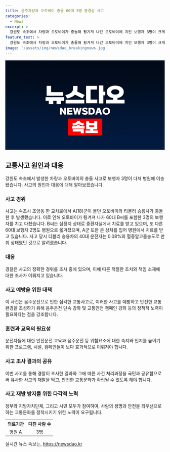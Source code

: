 ```yaml
---
title: 음주차량과 오토바이 충돌 60대 3명 중경상 사고
categories:
  - News
excerpt: >
  강원도 속초에서 차량과 오토바이가 충돌해 튕겨져 나간 오토바이에 치인 보행자 3명이 크게 다쳐 병원에 이송됐다. 1일 오후 10시 16분 속초시 조양동 한 교차로에서 발생한 사고로 60대 B씨 등 3명이 다쳤는데, B씨는 심정지 상태로 중환자실에서 치료를 받고 있으며, 다른 60대 보행자 2명과 오토바이 운전자 A군도 병원에 입원 중이다. 운전자는 만취 상태였던 것으로 확인돼 경찰이 사고 경위를 조사 중이다.
feature_text: >
  강원도 속초에서 차량과 오토바이가 충돌해 튕겨져 나간 오토바이에 치인 보행자 3명이 크게 다쳐 병원에 이송됐다. 1일 오후 10시 16분 속초시 조양동 한 교차로에서 발생한 사고로 60대 B씨 등 3명이 다쳤는데, B씨는 심정지 상태로 중환자실에서 치료를 받고 있으며, 다른 60대 보행자 2명과 오토바이 운전자 A군도 병원에 입원 중이다. 운전자는 만취 상태였던 것으로 확인돼 경찰이 사고 경위를 조사 중이다.
image: '/assets/img/newsdao_breakingnews.jpg'
---
```


<p><img src="/assets/img/newsdao_breakingnews.jpg" alt="cryptoinkorea 속보" /></p>

<h2 data-ke-size="size26">교통사고 원인과 대응</h2>

<p data-ke-size="size16">강원도 속초에서 발생한 차량과 오토바이의 충돌 사고로 보행자 3명이 다쳐 병원에 이송됐습니다. 사고의 원인과 대응에 대해 알아보겠습니다.</p>

<h3>사고 경위</h3>

<p data-ke-size="size16">사고는 속초시 조양동 한 교차로에서 A(18)군이 몰던 오토바이와 티볼리 승용차가 충돌한 후 발생했습니다. 이로 인해 오토바이가 튕겨져 나가 60대 B씨를 포함한 3명의 보행자를 치고 다쳤습니다. B씨는 심정지 상태로 중환자실에서 치료를 받고 있으며, 또 다른 60대 보행자 2명도 병원으로 옮겨졌으며, A군 또한 큰 상처를 입어 병원에서 치료를 받고 있습니다. 사고 당시 티볼리 승용차의 40대 운전자는 0.08%의 혈중알코올농도로 만취 상태였던 것으로 알려졌습니다.</p>

<h3>대응</h3>

<p data-ke-size="size16">경찰은 사고의 정확한 경위를 조사 중에 있으며, 이에 따른 적절한 조치와 책임 소재에 대한 조사가 이뤄지고 있습니다.</p>

<h3>사고 예방을 위한 대책</h3>

<p data-ke-size="size16">이 사건은 음주운전으로 인한 심각한 교통사고로, 이러한 사고를 예방하고 안전한 교통 환경을 조성하기 위해 음주운전 단속 강화 및 교통안전 캠페인 강화 등의 정책적 노력이 필요하다는 점을 강조합니다.</p>

<h3>훈련과 교육의 필요성</h3>

<p data-ke-size="size16">운전자들에 대한 안전운전 교육과 음주운전 등 위험요소에 대한 숙지와 인지를 높이기 위한 프로그램, 시설, 캠페인들이 보다 효과적으로 이뤄져야 합니다.</p>

<h3>사고 조사 결과의 공유</h3>

<p data-ke-size="size16">이번 사고를 통해 경찰이 조사한 결과와 그에 따른 사건 처리과정을 국민과 공유함으로써 유사한 사고의 재발을 막고, 안전한 교통문화가 확립될 수 있도록 해야 합니다.</p>

<h3>사고 재발 방지를 위한 다각적 노력</h3>

<p data-ke-size="size16">정부와 지방자치단체, 그리고 시민 모두가 참여하여, 사람의 생명과 안전을 최우선으로 하는 교통문화를 정착시키기 위한 노력이 요구됩니다.</p>

<table>
    <tr>
        <td style="text-align: center; height: 17px;"><b>의료기관</b></td>
        <td style="text-align: center; height: 17px;"><b>다친 사람 수</b></td>
    </tr>
    <tr>
        <td style="text-align: center; height: 17px;">병원 A</td>
        <td style="text-align: center; height: 17px;">3명</td>
    </tr>
</table>
실시간 뉴스 속보는, <a href="https://newsdao.kr" rel="dofollow">https://newsdao.kr</a>


